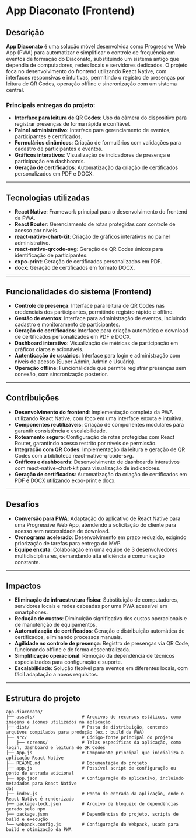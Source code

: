 # App Diaconato (Frontend)

## Descrição

**App Diaconato** é uma solução móvel desenvolvida como Progressive Web App (PWA) para automatizar e simplificar o controle de frequência em eventos de formação do Diaconato, substituindo um sistema antigo que dependia de computadores, redes locais e servidores dedicados. O projeto foca no desenvolvimento do frontend utilizando React Native, com interfaces responsivas e intuitivas, permitindo o registro de presenças por leitura de QR Codes, operação offline e sincronização com um sistema central.

### Principais entregas do projeto:

- **Interface para leitura de QR Codes**: Uso da câmera do dispositivo para registrar presenças de forma rápida e confiável.
- **Painel administrativo**: Interface para gerenciamento de eventos, participantes e certificados.
- **Formulários dinâmicos**: Criação de formulários com validações para cadastro de participantes e eventos.
- **Gráficos interativos**: Visualização de indicadores de presença e participação em dashboards.
- **Geração de certificados**: Automatização da criação de certificados personalizados em PDF e DOCX.

---

## Tecnologias utilizadas

- **React Native**: Framework principal para o desenvolvimento do frontend da PWA.
- **React Router**: Gerenciamento de rotas protegidas com controle de acesso por níveis.
- **react-native-chart-kit**: Criação de gráficos interativos no painel administrativo.
- **react-native-qrcode-svg**: Geração de QR Codes únicos para identificação de participantes.
- **expo-print**: Geração de certificados personalizados em PDF.
- **docx**: Geração de certificados em formato DOCX.

---

## Funcionalidades do sistema (Frontend)

- **Controle de presença**: Interface para leitura de QR Codes nas credenciais dos participantes, permitindo registro rápido e offline.
- **Gestão de eventos**: Interface para administração de eventos, incluindo cadastro e monitoramento de participantes.
- **Geração de certificados**: Interface para criação automática e download de certificados personalizados em PDF e DOCX.
- **Dashboard interativo**: Visualização de métricas de participação em gráficos claros e acionáveis.
- **Autenticação de usuários**: Interface para login e administração com níveis de acesso (Super Admin, Admin e Usuário).
- **Operação offline**: Funcionalidade que permite registrar presenças sem conexão, com sincronização posterior.

---

## Contribuições

- **Desenvolvimento do frontend**: Implementação completa da PWA utilizando React Native, com foco em uma interface enxuta e intuitiva.
- **Componentes reutilizáveis**: Criação de componentes modulares para garantir consistência e escalabilidade.
- **Roteamento seguro**: Configuração de rotas protegidas com React Router, garantindo acesso restrito por níveis de permissão.
- **Integração com QR Codes**: Implementação da leitura e geração de QR Codes com a biblioteca react-native-qrcode-svg.
- **Gráficos e dashboards**: Desenvolvimento de dashboards interativos com react-native-chart-kit para visualização de indicadores.
- **Geração de certificados**: Automatização da criação de certificados em PDF e DOCX utilizando expo-print e docx.

---

## Desafios

- **Conversão para PWA**: Adaptação do aplicativo de React Native para uma Progressive Web App, atendendo à solicitação do cliente para acesso sem necessidade de download.
- **Cronograma acelerado**: Desenvolvimento em prazo reduzido, exigindo priorização de tarefas para entrega do MVP.
- **Equipe enxuta**: Colaboração em uma equipe de 3 desenvolvedores multidisciplinares, demandando alta eficiência e comunicação constante.

---

## Impactos

- **Eliminação de infraestrutura física**: Substituição de computadores, servidores locais e redes cabeadas por uma PWA acessível em smartphones.
- **Redução de custos**: Diminuição significativa dos custos operacionais e de manutenção de equipamentos.
- **Automatização de certificados**: Geração e distribuição automática de certificados, eliminando processos manuais.
- **Agilidade no controle de presença**: Registro de presenças via QR Code, funcionando offline e de forma descentralizada.
- **Simplificação operacional**: Remoção da dependência de técnicos especializados para configuração e suporte.
- **Escalabilidade**: Solução flexível para eventos em diferentes locais, com fácil adaptação a novos requisitos.

---

## Estrutura do projeto

```plaintext
app-diaconato/
├── assets/                  # Arquivos de recursos estáticos, como imagens e ícones utilizados na aplicação
├── dist/                    # Pasta de distribuição, contendo arquivos compilados para produção (ex.: build da PWA)
├── src/                     # Código-fonte principal do projeto
│   ├── screens/             # Telas específicas da aplicação, como login, dashboard e leitura de QR Codes
├── App.js                   # Componente principal que inicializa a aplicação React Native
├── README.md                # Documentação do projeto
├── app.js                   # Possível script de configuração ou ponto de entrada adicional
├── app.json                 # Configuração do aplicativo, incluindo metadados para React Native
da)
├── index.js                 # Ponto de entrada da aplicação, onde o React Native é renderizado
├── package-lock.json        # Arquivo de bloqueio de dependências gerado pelo npm
├── package.json             # Dependências do projeto, scripts de build e execução
└── webpack.config.js        # Configuração do Webpack, usada para build e otimização da PWA
```
